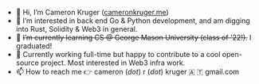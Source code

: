 - 👋 Hi, I’m Cameron Kruger ([cameronkruger.me](https://www.cameronkruger.me))
- 👀 I’m interested in back end Go & Python development, and am digging into Rust, Solidity & Web3 in general.
- 🌱 ~~I’m currently learning CS @ George Mason University (class of '22!).~~ I graduated!
- 💞️ Currently working full-time but happy to contribute to a cool open-source project. Most interested in Web3 infra work.
- 📫 How to reach me 👉 cameron (*dot*) r (*dot*) kruger 🇦 🇹 gmail.com

<!---
ckruger097/ckruger097 is a ✨ special ✨ repository because its `README.md` (this file) appears on your GitHub profile.
You can click the Preview link to take a look at your changes.
--->
